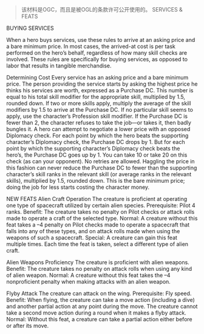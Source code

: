 > 该材料是OGC，而且是被OGL的条款许可公开使用的。
SERVICES & FEATS

BUYING SERVICES


When a hero buys services, use these rules to arrive at an asking price and a bare minimum price. In most cases, the arrived-at cost is per task performed on the hero’s behalf, regardless of how many skill checks are involved.
These rules are specifically for buying services, as opposed to labor that results in tangible merchandise.

Determining Cost
Every service has an asking price and a bare minimum price. The person providing the service starts by asking the highest price he thinks his services are worth, expressed as a Purchase DC. This number is equal to his total skill modifier for the appropriate skill, multiplied by 1.5, rounded down. If two or more skills apply, multiply the average of the skill modifiers by 1.5 to arrive at the Purchase DC. If no particular skill seems to apply, use the character’s Profession skill modifier. If the Purchase DC is fewer than 2, the character refuses to take the job—or takes it, then badly bungles it.
A hero can attempt to negotiate a lower price with an opposed Diplomacy check. For each point by which the hero beats the supporting character’s Diplomacy check, the Purchase DC drops by 1. But for each point by which the supporting character’s Diplomacy check beats the hero’s, the Purchase DC goes up by 1. You can take 10 or take 20 on this check (as can your opponent). No retries are allowed. Haggling the price in this fashion can never reduce the Purchase DC to fewer than the supporting character’s skill ranks in the relevant skill (or average ranks in the relevant skills), multiplied by 1.5, rounded down. This is the bare minimum price; doing the job for less starts costing the character money.

NEW FEATS
Alien Craft Operation
The creature is proficient at operating one type of spacecraft utilized by certain alien species.
Prerequisite: Pilot 4 ranks.
Benefit: The creature takes no penalty on Pilot checks or attack rolls made to operate a craft of the selected type.
Normal: A creature without this feat takes a –4 penalty on Pilot checks made to operate a spacecraft that falls into any of these types, and on attack rolls made when using the weapons of such a spacecraft.
Special: A creature can gain this feat multiple times. Each time the feat is taken, select a different type of alien craft.

Alien Weapons Proficiency
The creature is proficient with alien weapons.
Benefit: The creature takes no penalty on attack rolls when using any kind of alien weapon.
Normal: A creature without this feat takes the –4 nonproficient penalty when making attacks with an alien weapon.

Flyby Attack
The creature can attack on the wing.
Prerequisite: Fly speed.
Benefit: When flying, the creature can take a move action (including a dive) and another partial action at any point during the move. The creature cannot take a second move action during a round when it makes a flyby attack.
Normal: Without this feat, a creature can take a partial action either before or after its move.
